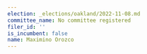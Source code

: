 ```yaml
---
election: _elections/oakland/2022-11-08.md
committee_name: No committee registered
filer_id: ''
is_incumbent: false
name: Maximino Orozco
---
```


